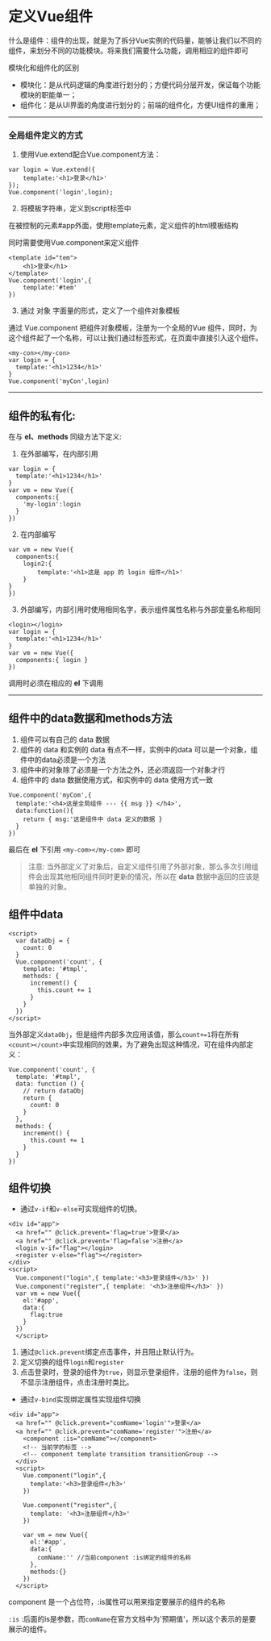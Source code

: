 # 定义Vue组件
什么是组件：组件的出现，就是为了拆分Vue实例的代码量，能够让我们以不同的组件，来划分不同的功能模块。将来我们需要什么功能，调用相应的组件即可

模块化和组件化的区别
* 模块化：是从代码逻辑的角度进行划分的；方便代码分层开发，保证每个功能模块的职能单一；
* 组件化：是从UI界面的角度进行划分的；前端的组件化，方便UI组件的重用；
---
### 全局组件定义的方式
1. 使用Vue.extend配合Vue.component方法：

```
var login = Vue.extend({
    template:'<h1>登录</h1>'
});
Vue.component('login',login);
```
2. 将模板字符串，定义到script标签中

在被控制的元素#app外面，使用template元素，定义组件的html模板结构

同时需要使用Vue.component来定义组件
```
<template id="tem">
    <h1>登录</h1>
</template>
Vue.component('login',{
    template:'#tem'
})
```
3. 通过 对象 字面量的形式，定义了一个组件对象模板

通过 Vue.component 把组件对象模板，注册为一个全局的Vue 组件，同时，为这个组件起了一个名称，可以让我们通过标签形式，在页面中直接引入这个组件。

```
<my-con></my-con>
var login = {
  template:'<h1>1234</h1>'
}
Vue.component('myCon',login)
```
---
## 组件的私有化:
在与 **el、methods** 同级方法下定义:
1. 在外部编写，在内部引用
```
var login = {
  template:'<h1>1234</h1>'
}
var vm = new Vue({
  components:{
    'my-login':login
  }
})
```
2. 在内部编写
```
var vm = new Vue({
  components:{
    login2:{
        template:'<h1>这是 app 的 login 组件</h1>'
    }
}
})
```
3. 外部编写，内部引用时使用相同名字，表示组件属性名称与外部变量名称相同
```
<login></login>
var login = {
  template:'<h1>1234</h1>'
}
var vm = new Vue({
  components:{ login }
})
```
调用时必须在相应的 **el** 下调用

---
## 组件中的data数据和methods方法

1. 组件可以有自己的 data 数据
2. 组件的 data 和实例的 data 有点不一样，实例中的data 可以是一个对象，组件中的data必须是一个方法
3. 组件中的对象除了必须是一个方法之外，还必须返回一个对象才行
4. 组件中的 data 数据使用方式，和实例中的 data 使用方式一致
```
Vue.component('myCom',{
  template:'<h4>这是全局组件 --- {{ msg }} </h4>',
  data:function(){
    return { msg:'这是组件中 data 定义的数据 }
  }
})
```
最后在 **el** 下引用 `<my-com></my-com>` 即可

> 注意: 当外部定义了对象后，自定义组件引用了外部对象，那么多次引用组件会出现其他相同组件同时更新的情况，所以在 **data** 数据中返回的应该是单独的对象。

## 组件中data
```
<script>
  var dataObj = {
    count: 0
  }
  Vue.component('count', {
    template: '#tmpl',
    methods: {
      increment() {
        this.count += 1
      }
    }
  })
</script>
```
当外部定义`dataObj`，但是组件内部多次应用该值，那么`count+=1`将在所有`<count></count>`中实现相同的效果，为了避免出现这种情况，可在组件内部定义：
```
Vue.component('count', {
  template: '#tmpl',
  data: function () {
    // return dataObj
    return {
      count: 0
    }
  },
  methods: {
    increment() {
      this.count += 1
    }
  }
})
```
## 组件切换
* 通过`v-if`和`v-else`可实现组件的切换。
```
<div id="app">
  <a href="" @click.prevent='flag=true'>登录</a>
  <a href="" @click.prevent='flag=false'>注册</a>
  <login v-if="flag"></login>
  <register v-else="flag"></register>
</div>
<script>
  Vue.component("login",{ template:'<h3>登录组件</h3>' })
  Vue.component("register",{ template: '<h3>注册组件</h3>' })
  var vm = new Vue({
    el:'#app',
    data:{
      flag:true
    }
  })
  </script>
```
1. 通过`@click.prevent`绑定点击事件，并且阻止默认行为。
2. 定义切换的组件`login`和`register`
3. 点击登录时，登录的组件为`true`，则显示登录组件，注册的组件为`false`，则不显示注册组件，点击注册时类比。
* 通过`v-bind`实现绑定属性实现组件切换
```
<div id="app">
  <a href="" @click.prevent="comName='login'">登录</a>
  <a href="" @click.prevent="comName='register'">注册</a>
    <component :is="comName"></component>
    <!-- 当前学的标签 -->
    <!-- component template transition transitionGroup -->
  </div>
  <script>
    Vue.component("login",{
      template:'<h3>登录组件</h3>'
    })

    Vue.component("register",{
      template: '<h3>注册组件</h3>'
    })

    var vm = new Vue({
      el:'#app',
      data:{
        comName:'' //当前component :is绑定的组件的名称
      },
      methods:{}
    })
  </script>
```
component 是一个占位符，:is属性可以用来指定要展示的组件的名称

`:is` :后面的is是参数，而`comName`在官方文档中为'预期值'，所以这个表示的是要展示的组件。